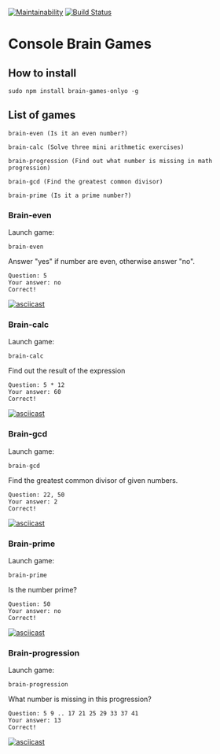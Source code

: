 [![Maintainability](https://api.codeclimate.com/v1/badges/299e348f831ba3931e39/maintainability)](https://codeclimate.com/github/g1yk/project-lvl1-s486/maintainability)
[![Build Status](https://travis-ci.org/g1yk/project-lvl1-s486.svg?branch=master)](https://travis-ci.org/g1yk/project-lvl1-s486)

# Console Brain Games

## How to install
```
sudo npm install brain-games-onlyo -g
```
## List of games
```
brain-even (Is it an even number?) 
 
brain-calc (Solve three mini arithmetic exercises)

brain-progression (Find out what number is missing in math progression)

brain-gcd (Find the greatest common divisor)

brain-prime (Is it a prime number?)
```

### Brain-even
Launch game:
```
brain-even
```
Answer "yes" if number are even, otherwise answer "no".
```
Question: 5
Your answer: no
Correct!
```
[![asciicast](https://asciinema.org/a/RMuC3S3ggcjZ97wg49LZeFHgu.svg)](https://asciinema.org/a/RMuC3S3ggcjZ97wg49LZeFHgu)

### Brain-calc
Launch game:
```
brain-calc
```
Find out the result of the expression
```
Question: 5 * 12
Your answer: 60
Correct!
```
[![asciicast](https://asciinema.org/a/lVzEc03EVmoTSVT7qEnlVb2y6.svg)](https://asciinema.org/a/lVzEc03EVmoTSVT7qEnlVb2y6)

### Brain-gcd
Launch game:
```
brain-gcd
```
Find the greatest common divisor of given numbers.
```
Question: 22, 50
Your answer: 2
Correct!
```
[![asciicast](https://asciinema.org/a/KEmd4BeiZ96Wb6imuCUevEWz1.svg)](https://asciinema.org/a/KEmd4BeiZ96Wb6imuCUevEWz1)

### Brain-prime
Launch game:
```
brain-prime
```
Is the number prime?
```
Question: 50
Your answer: no
Correct!
```
[![asciicast](https://asciinema.org/a/75Ac3ou7mBx5Legcy9ExSib7z.svg)](https://asciinema.org/a/75Ac3ou7mBx5Legcy9ExSib7z)

### Brain-progression
Launch game:
```
brain-progression
```
What number is missing in this progression?
```
Question: 5 9 .. 17 21 25 29 33 37 41 
Your answer: 13
Correct!
```
[![asciicast](https://asciinema.org/a/70lXJxXq1uUJG1ckyS5g9rgjT.svg)](https://asciinema.org/a/70lXJxXq1uUJG1ckyS5g9rgjT)
